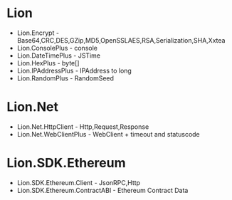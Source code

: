 # Lion
* Lion.Encrypt - Base64,CRC,DES,GZip,MD5,OpenSSLAES,RSA,Serialization,SHA,Xxtea
* Lion.ConsolePlus - console
* Lion.DateTimePlus - JSTime
* Lion.HexPlus - byte[]
* Lion.IPAddressPlus - IPAddress to long
* Lion.RandomPlus - RandomSeed

# Lion.Net
* Lion.Net.HttpClient - Http,Request,Response
* Lion.Net.WebClientPlus - WebClient + timeout and statuscode

# Lion.SDK.Ethereum
* Lion.SDK.Ethereum.Client - JsonRPC,Http
* Lion.SDK.Ethereum.ContractABI - Ethereum Contract Data

